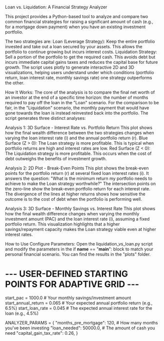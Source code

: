 Loan vs. Liquidation: A Financial Strategy Analyzer

This project provides a Python-based tool to analyze and compare two common financial strategies for raising a significant amount of cash (e.g., for a mortgage down payment) when you have an existing investment portfolio.

The two strategies are:
Loan (Leverage Strategy): Keep the entire portfolio invested and take out a loan secured by your assets. This allows the portfolio to continue growing but incurs interest costs.
Liquidation Strategy: Sell a portion of the portfolio to get the required cash. This avoids debt but incurs immediate capital gains taxes and reduces the capital base for future growth.
The script uses plotly to generate interactive 2D and 3D visualizations, helping users understand under which conditions (portfolio return, loan interest rate, monthly savings rate) one strategy outperforms the other.

How It Works:
The core of the analysis is to compare the final net worth of an investor at the end of a specific time horizon: the number of months required to pay off the loan in the "Loan" scenario.
For the comparison to be fair, in the "Liquidation" scenario, the monthly payment that would have gone towards the loan is instead reinvested back into the portfolio.
The script generates three distinct analyses:

Analysis 1: 3D Surface - Interest Rate vs. Portfolio Return
This plot shows how the final wealth difference between the two strategies changes when varying the loan interest rate (i) and the annual portfolio return (r).
Blue Surface (Z > 0): The Loan strategy is more profitable. This is typical when portfolio returns are high and interest rates are low.
Red Surface (Z < 0): The Liquidation strategy is more profitable. This occurs when the cost of debt outweighs the benefits of investment growth.

Analysis 2: 2D Plot - Break-Even Points
This plot shows the break-even points for the portfolio return (r) at several fixed loan interest rates (i). It answers the question: "What is the minimum return my portfolio needs to achieve to make the Loan strategy worthwhile?"
The intersection points on the zero-line show the break-even portfolio return for each interest rate.
The divergence of the lines at higher returns shows how sensitive the outcome is to the cost of debt when the portfolio is performing well.

Analysis 3: 3D Surface - Monthly Savings vs. Interest Rate
This plot shows how the final wealth difference changes when varying the monthly investment amount (PAC) and the loan interest rate (i), assuming a fixed portfolio return.
This visualization highlights that a higher savings/repayment capacity makes the Loan strategy viable even at higher interest rates.

How to Use
Configure Parameters: Open the liquidation_vs_loan.py script and modify the parameters in the if __name__ == "__main__": block to match your personal financial scenario.
You can find the results in the "plots" folder.

# --- USER-DEFINED STARTING POINTS FOR ADAPTIVE GRID ---
start_pac = 1000.0            # Your monthly savings/investment amount
start_annual_return = 0.065   # Your expected annual portfolio return (e.g., 6.5%)
start_loan_rate = 0.045       # The expected annual interest rate for the loan (e.g., 4.5%)

ANALYZER_PARAMS = {
    "months_pre_mortgage": 120, # How many months you've been investing
    "loan_needed": 50000.0,     # The amount of cash you need
    "capital_gain_tax_rate": 0.26,
}